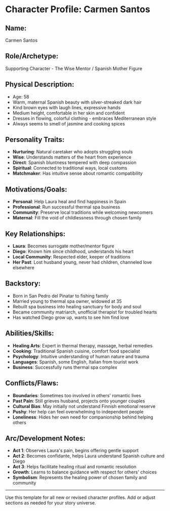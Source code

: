 # Character Profile: Carmen Santos

## Name:
Carmen Santos

## Role/Archetype:
Supporting Character - The Wise Mentor / Spanish Mother Figure

## Physical Description:
- Age: 58
- Warm, maternal Spanish beauty with silver-streaked dark hair
- Kind brown eyes with laugh lines, expressive hands
- Medium height, comfortable in her skin and confident
- Dresses in flowing, colorful clothing - embraces Mediterranean style
- Always seems to smell of jasmine and cooking spices

## Personality Traits:
- **Nurturing**: Natural caretaker who adopts struggling souls
- **Wise**: Understands matters of the heart from experience
- **Direct**: Spanish bluntness tempered with deep compassion
- **Spiritual**: Connected to traditional ways, local customs
- **Matchmaker**: Has intuitive sense about romantic compatibility

## Motivations/Goals:
- **Personal**: Help Laura heal and find happiness in Spain
- **Professional**: Run successful thermal spa business
- **Community**: Preserve local traditions while welcoming newcomers
- **Maternal**: Fill the void of childlessness through chosen family

## Key Relationships:
- **Laura**: Becomes surrogate mother/mentor figure
- **Diego**: Known him since childhood, understands his heart
- **Local Community**: Respected elder, keeper of traditions
- **Her Past**: Lost husband young, never had children, channeled love elsewhere

## Backstory:
- Born in San Pedro del Pinatar to fishing family
- Married young to thermal spa owner, widowed at 35
- Rebuilt spa business into healing sanctuary for body and soul
- Became community matriarch, unofficial therapist for troubled hearts
- Has watched Diego grow up, wants to see him find love

## Abilities/Skills:
- **Healing Arts**: Expert in thermal therapy, massage, herbal remedies
- **Cooking**: Traditional Spanish cuisine, comfort food specialist
- **Psychology**: Intuitive understanding of human nature and trauma
- **Languages**: Spanish, some English, Italian from tourist work
- **Business**: Successfully runs thermal spa complex

## Conflicts/Flaws:
- **Boundaries**: Sometimes too involved in others' romantic lives
- **Past Pain**: Still grieves husband, projects onto younger couples
- **Cultural Bias**: May initially not understand Finnish emotional reserve
- **Pushy**: Her help can feel overwhelming to independent people
- **Loneliness**: Hides her own need for companionship behind helping others

## Arc/Development Notes:
- **Act 1**: Observes Laura's pain, begins offering gentle support
- **Act 2**: Becomes confidante, helps Laura understand Spanish culture and Diego
- **Act 3**: Helps facilitate healing ritual and romantic resolution
- **Growth**: Learns to balance guidance with respect for others' choices
- **Symbolism**: Represents the healing power of chosen family and community

---
Use this template for all new or revised character profiles. Add or adjust sections as needed for your story universe.
